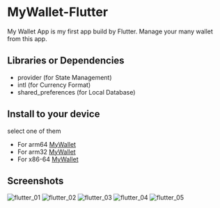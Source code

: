 # MyWallet-Flutter

My Wallet App is my first app build by Flutter.
Manage your many wallet from this app.

## Libraries or Dependencies

  - provider (for State Management)
  - intl (for Currency Format)
  - shared_preferences (for Local Database)

## Install to your device
select one of them 
  - For arm64 [MyWallet](https://github.com/rizeky/MyWallet-Flutter/build/app/outputs/apk/release/app-arm64-v8a-release.apk)
  - For arm32 [MyWallet](https://github.com/rizeky/MyWallet-Flutter/build/app/outputs/apk/release/app-armeabi-v7a-release.apk)
  - For x86-64 [MyWallet](https://github.com/rizeky/MyWallet-Flutter/build/app/outputs/apk/release/app-x86_64-release.apk)

## Screenshots

![flutter_01](https://github.com/rizeky/MyWallet-Flutter/flutter_01.png)
![flutter_02](https://github.com/rizeky/MyWallet-Flutter/flutter_02.png)
![flutter_03](https://github.com/rizeky/MyWallet-Flutter/flutter_03.png)
![flutter_04](https://github.com/rizeky/MyWallet-Flutter/flutter_04.png)
![flutter_05](https://github.com/rizeky/MyWallet-Flutter/flutter_05.png)
